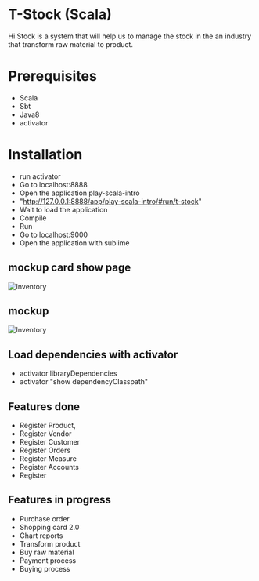 # T-Stock (Scala)

Hi Stock is a system that will help us to manage the stock in the an industry that transform raw material to product.


# Prerequisites
* Scala
* Sbt
* Java8
* activator

# Installation
* run activator
* Go to localhost:8888
* Open the application play-scala-intro
* "http://127.0.0.1:8888/app/play-scala-intro/#run/t-stock"
* Wait to load the application
* Compile
* Run
* Go to localhost:9000
* Open the application with sublime

## mockup card show page
![Inventory](https://bytebucket.org/lartl/t-stock/raw/85f26b9242d3fe10ff369b96769d63c8ef40f669/mockups/t_stock_shopping_card.png?token=1345fa2baa742bffa31e65359cf8e3e15ced300e)
## mockup
![Inventory](https://bytebucket.org/lartl/t-stock/raw/f1a789ec25579e402cac5c66bf33bd158f2d4d66/mockups/t_stock_inventory.png?token=40c1ec95911250c61d3ab0ba7637ee9102eb73bc)


## Load dependencies with activator
* activator libraryDependencies
* activator "show dependencyClasspath"

## Features done
* Register Product,
* Register Vendor
* Register Customer
* Register Orders
* Register Measure
* Register Accounts
* Register 

## Features in progress
* Purchase order
* Shopping card 2.0
* Chart reports
* Transform product
* Buy raw material
* Payment process
* Buying process

